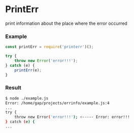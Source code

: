 PrintErr
===========================

print information about the place where the error occurred


### Example

```javascript
const printErr = require('printerr')();

try {
    throw new Error('error!!!');
} catch (e) {
    printErr(e);
}
```

### Result

```sh
$ node ./example.js 
Error: /home/gap/projects/errinfo/example.js:4
...
try {
    throw new Error('error!!!'); <----- Error: error!!!
} catch (e) {
...
```